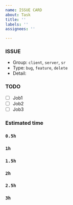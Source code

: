 ```yaml
---
name: ISSUE CARD
about: Task
title: ''
labels: ''
assignees: ''

---
```


### **ISSUE**

- Group: `client`, `server`, `sr`
- Type: `bug`, `feature`, `delete`
- Detail:

### **TODO**

- [ ]  Job1
- [ ]  Job2
- [ ]  Job3

### **Estimated time**

### **`0.5h`**

### **`1h`**

### **`1.5h`**

### **`2h`**

### **`2.5h`**

### **`3h`**
